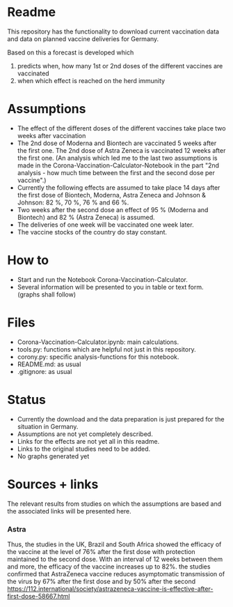 # Readme

This repository has the functionality to download current vaccination data and data on planned vaccine deliveries for Germany.

Based on this a forecast is developed which 
1. predicts when, how many 1st or 2nd doses of the different vaccines are vaccinated
2. when which effect is reached on the herd immunity

# Assumptions

- The effect of the different doses of the different vaccines take place two weeks after vaccination
- The 2nd dose of Moderna and Biontech are vaccinated 5 weeks after the first one. The 2nd dose of Astra Zeneca is vaccinated 12 weeks after the first one.
  (An analysis which led me to the last two assumptions is made in the Corona-Vaccination-Calculator-Notebook in the part 
  "2nd analysis - how much time between the first and the second dose per vaccine".)
- Currently the following effects are assumed to take place 14 days after the first dose of Biontech, Moderna, Astra Zeneca 
  and Johnson & Johnson: 82 %, 70 %, 76 % and 66 %.
- Two weeks after the second dose an effect of 95 % (Moderna and Biontech) and 82 % (Astra Zeneca) is assumed.
- The deliveries of one week will be vaccinated one week later.
- The vaccine stocks of the country do stay constant.

# How to

- Start and run the Notebook Corona-Vaccination-Calculator.
- Several information will be presented to you in table or text form. (graphs shall follow)

# Files

- Corona-Vaccination-Calculator.ipynb: main calculations.
- tools.py: functions which are helpful not just in this repository.
- corony.py: specific analysis-functions for this notebook.
- README.md: as usual
- .gitignore: as usual

# Status

- Currently the download and the data preparation is just prepared for the situation in Germany.
- Assumptions are not yet completely described.
- Links for the effects are not yet all in this readme.
- Links to the original studies need to be added.
- No graphs generated yet

# Sources + links
The relevant results from studies on which the assumptions are based and the associated links will be presented here.

### Astra
Thus, the studies in the UK, Brazil and South Africa showed the efficacy of the vaccine at the level of 76% after the first dose with protection maintained to the second dose. With an interval of 12 weeks between them and more, the efficacy of the vaccine increases up to 82%.
the studies confirmed that AstraZeneca vaccine reduces asymptomatic transmission of the virus by 67% after the first dose and by 50% after the second
https://112.international/society/astrazeneca-vaccine-is-effective-after-first-dose-58667.html